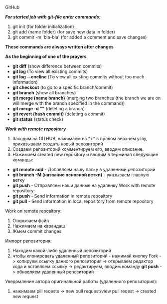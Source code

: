 GitHub



***For started job with git-file enter commands:*** 

1. git init (for folder initialization) 
2. git add (name folder) (for save new data in folder) 
3. git commit -m 'bla-bla' (for added a comment and save changes) 

**These commands are always written after changes** 

**Аs the beginning of one of the prayers** 

* **git diff** (show difference between commits) 
* **git log** (To view all existing commits) 
* **git log --oneline** (Тo view all existing commits without too much information) 
* **git checkout** (to go to a specific branch/commit) 
* **git branch** (show all branches) 
* **git merge (name branch)** (merging two branches (the branch we are on will merge with the branch specified in the command)) 
* **git merge -d ""** (deleting a branch) 
* **git revert (hash commit)** (deleting a commit) 
* **git status** (status check) 

***Work with remote repository***

1. Заходим на GITHUB, нажимаем на "+" в правом верхнем углу, приказываем создать новый репозиторий 
2. Создаем репозиторий комментируем его, вводим описание. 
3. Нажимаем created new repository и вводим в терминал следующие команды: 
* **git remote add** - Добавляем нашу папку в удаленный репозиторий 
* **git branch -M (название основной ветки)** - указываем главную ветку 
* **git push** - Отправляем наши данные на удаленку Work with remote repository: 
* **git push** - Send information in remote repository 
* **git pull** - Send information in local repository from remote repository 

Work on remote repository: 
1. Открываем файл 
2. Нажимаем на карандаш 
3. Жмем commit changes 

Импорт репозитория: 

1. Находим какой-либо удаленный репозиторий 
2. чтобы клонировать удаленный репозиторий - нажимай кнопку Fork -> копируем ссылку данного репозитория -> открываем редактор кода и вставляем ссылку -> редактируем, вводим команду **git push** -> обновляем удаленный репозиторий 

Уведомление автора оригинальной работы (удаленного репозитория): 
1. нажимаем pill reqests -> new pull request/view pull reqest -> created new request